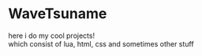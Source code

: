 # WaveTsuname
here i do my cool projects!  
which consist of lua, html, css and sometimes other stuff

